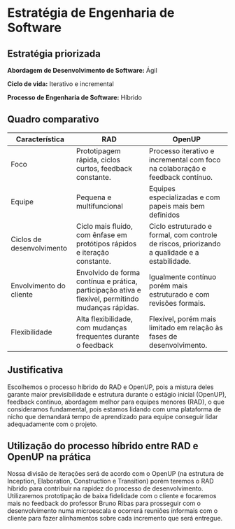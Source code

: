 # Estratégia de Engenharia de Software

## Estratégia priorizada

**Abordagem de Desenvolvimento de Software:** Ágil

**Ciclo de vida:** Iterativo e incremental

**Processo de Engenharia de Software:** Híbrido

## Quadro comparativo

| **Característica**        | **RAD**                                                                                            | **OpenUP**                                                                                    |
| ------------------------- | -------------------------------------------------------------------------------------------------- | --------------------------------------------------------------------------------------------- |
| Foco                      | Prototipagem rápida, ciclos curtos, feedback constante.                                            | Processo iterativo e incremental com foco na colaboração e feedback contínuo.                 |
| Equipe                    | Pequena e multifuncional                                                                           | Equipes especializadas e com papeis mais bem definidos                                        |
| Ciclos de desenvolvimento | Ciclo mais fluido, com ênfase em protótipos rápidos e iteração constante.                          | Ciclo estruturado e formal, com controle de riscos, priorizando a qualidade e a estabilidade. |
| Envolvimento do cliente   | Envolvido de forma contínua e prática, participação ativa e flexível, permitindo mudanças rápidas. | Igualmente contínuo porém mais estruturado e com revisões formais.                            |
| Flexibilidade             | Alta flexibilidade, com mudanças frequentes durante o feedback                                     | Flexível, porém mais limitado em relação às fases de desenvolvimento.                         |

## Justificativa

Escolhemos o processo híbrido do RAD e OpenUP, pois a mistura deles garante maior previsibilidade e estrutura durante o estágio inicial (OpenUP), feedback contínuo, abordagem melhor para equipes menores (RAD), o que consideramos fundamental, pois estamos lidando com uma plataforma de nicho que demandará tempo de aprendizado para equipe conseguir lidar adequadamente com o projeto.

## Utilização do processo híbrido entre RAD e OpenUP na prática

Nossa divisão de iterações será de acordo com o OpenUP (na estrutura de Inception, Elaboration, Construction e Transition) porém teremos o RAD híbrido para contribuir na rapidez do processo de desenvolvimento. Utilizaremos prototipação de baixa fidelidade com o cliente e focaremos mais no feedback do professor Bruno Ribas para prosseguir com o desenvolvimento numa microescala e ocorrerá reuniões informais com o cliente para fazer alinhamentos sobre cada incremento que será entregue.